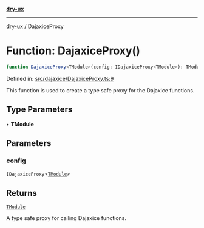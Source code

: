 [**dry-ux**](../README.md)

***

[dry-ux](../README.md) / DajaxiceProxy

# Function: DajaxiceProxy()

```ts
function DajaxiceProxy<TModule>(config: IDajaxiceProxy<TModule>): TModule
```

Defined in: [src/dajaxice/DajaxiceProxy.ts:9](https://github.com/navedr/dry-ux/blob/709faf84d0a46bbe07884742afd585685ac19a7a/src/dajaxice/DajaxiceProxy.ts#L9)

This function is used to create a type safe proxy for the Dajaxice functions.

## Type Parameters

• **TModule**

## Parameters

### config

`IDajaxiceProxy`\<[`TModule`](DajaxiceProxy.html#dajaxiceproxytmodule)\>

## Returns

[`TModule`](DajaxiceProxy.html#dajaxiceproxytmodule)

A type safe proxy for calling Dajaxice functions.
